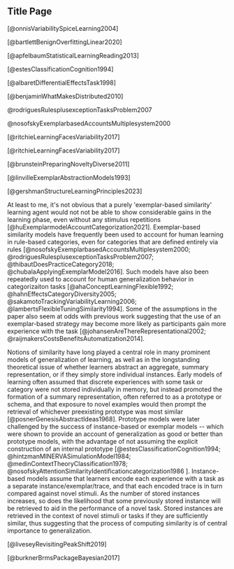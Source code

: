 ## Title Page


[@onnisVariabilitySpiceLearning2004]

[@bartlettBenignOverfittingLinear2020]

[@apfelbaumStatisticalLearningReading2013]

[@estesClassificationCognition1994]

[@albaretDifferentialEffectsTask1998]

[@benjaminWhatMakesDistributed2010]

@rodriguesRulesplusexceptionTasksProblem2007

@nosofskyExemplarbasedAccountsMultiplesystem2000

[@ritchieLearningFacesVariability2017]

[@ritchieLearningFacesVariability2017]

[@brunsteinPreparingNoveltyDiverse2011]


[@linvilleExemplarAbstractionModels1993]

[@gershmanStructureLearningPrinciples2023]

At least to me, it's not obvious that a purely 'exemplar-based similarity' learning agent would not not be able to show considerable gains in the learning phase, even without any stimulus repetitions [@huExemplarmodelAccountCategorization2021]. Exemplar-based similarity models have frequently been used to account for human learning in rule-based categories, even for categories that are defined entirely via rules
[@nosofskyExemplarbasedAccountsMultiplesystem2000; @rodriguesRulesplusexceptionTasksProblem2007; 
@thibautDoesPracticeCategory2018; 
@chubalaApplyingExemplarModel2016].
Such models have also been repeatedly used to account for human generalization behavior in categorizaiton tasks [@ahaConceptLearningFlexible1992; @hahnEffectsCategoryDiversity2005; @sakamotoTrackingVariabilityLearning2006; @lambertsFlexibleTuningSimilarity1994]. Some of the assumptions in the paper also seem at odds with previous work suggesting that the use of an exemplar-based strategy may become more likely as participants gain more experience with the task [@johansenAreThereRepresentational2002; @raijmakersCostsBenefitsAutomatization2014]. 


Notions of similarity have long played a central role in many prominent
models of generalization of learning, as well as in the longstanding
theoretical issue of whether learners abstract an aggregate, summary
representation, or if they simply store individual instances. Early
models of learning often assumed that discrete experiences with some
task or category were not stored individually in memory, but instead
promoted the formation of a summary representation, often referred to as
a prototype or schema, and that exposure to novel examples would then
prompt the retrieval of whichever preexisting prototype was most similar
[@posnerGenesisAbstractIdeas1968]. Prototype
models were later challenged by the success of instance-based or
exemplar models -- which were shown to provide an account of
generalization as good or better than prototype models, with the
advantage of not assuming the explicit construction of an internal
prototype [@estesClassificationCognition1994;
@hintzmanMINERVASimulationModel1984;
@medinContextTheoryClassification1978;
@nosofskyAttentionSimilarityIdentificationcategorization1986 ].
Instance-based models assume that learners encode each experience with a
task as a separate instance/exemplar/trace, and that each encoded trace
is in turn compared against novel stimuli. As the number of stored
instances increases, so does the likelihood that some previously stored
instance will be retrieved to aid in the performance of a novel task.
Stored instances are retrieved in the context of novel stimuli or tasks
if they are sufficiently similar, thus suggesting that the process of
computing similarity is of central importance to generalization.


[@liveseyRevisitingPeakShift2019]

[@burknerBrmsPackageBayesian2017]